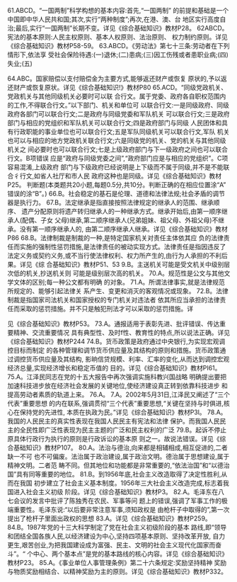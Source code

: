 




















61.ABCD。“一国两制”科学构想的基本内容:首先,“一国两制”
的前提和基础是一个中国即中华人民共和国;其次,实行“两种制度”;再次,在港、澳、台
地区实行高度自治;最后,实行“一国两制”长期不变。详见《综合基础知识》教材P28。
62ABCD。宪法的基本原则:人民主权原则、基本人权原则、法治原则、
权力制约原则。详见《综合基础知识》教材P58-59。
63.ABCD。《劳动法》第七十三条:劳动者在下列情形下,依法享
受社会保险待遇:(一)退休;(二)患病;(三)因工伤残或者患职业病;(四)失业;(五)

64.ABC。国家赔偿以支付赔偿金为主要方式,能够返还财产或恢复
原状的,予以返还财产或恢复原状。详见《综合基础知识!》教材P80
65.ACD。“同级党政机关、党政机关与其他同级机关必要时可以联
合行文。属于党委、政府各自职权范围内的工作,不得联合行文。”以下部门、机关和单位可
以联合行文:一是同级政府、同级政府各部门可以联合行文;二是政府与同级党委和军队机关
可以联合行文;三是政府部门与相应的党组织和军队机关可以联合行文;四是政府部门与同级
人民团体和具有行政职能的事业单位也可以联合行文;五是军队同级机关可以联合行文,军队
机关也可以与相应的地方党政机关联合行文;六是同级党的机关、党的机关与其他同级机关之
间必要时也可以联合行文;七是上级政府部门与下一级政府之间也可以联合行文。B项错误
应是“政府与同级党委之间”,“政府部门应是与相应的党组织”。C项容易混淆,上级政府
部门与下级政府已经说明是上下级而不属于同级,并不是不能联合彳行文,如省人社厅和市人民
政府这种也是同级。详见《综合基础知识》教材P25。
判断题(本类题共20小题,每题0.5分,共10分。判断正确的在相应位置涂“A”
错误的涂“B”。)
66.B。社会稳定的基石是伦理、道德和法律法规;社会矛盾的调节
器是执行力。
67.B。法定继承是指直接按照法律规定的继承人的范围、继承顺序、
遗产分配原则将遗产转归继承人的一种继承方式。继承开始后,由第一顺序继承人(配偶、子女
父母)继承,第二顺序继承人(兄弟姐妹、祖父母、外祖父母)不继承。没有第一顺序继承人的,
由第二顺序继承人继承。详见《综合基础知识》教材P86
68.B。法律制裁是制裁的一种,是特定国家机关对责任主体依其应
负的法律责任而实施的强制性惩罚措施,是法律责任的被动实现方式。法律责任是指因违反了
法定义务或契约义务,或不当行使法律权利、权力所产生的,由行为人承担的不利后果。详见《综
合基础知识》教材P51、53
9.B。主送机关可能是受文机关中级别层次低的机关,抄送机关则
可能是级别层次高的机关。
70.A。规范性是公文与其他文学文体的区别;每一种公文都有明确
的对象。
71.A。所谓法律事实,就是法律规范所规定的、能够引起法律关
系产生、变更和消灭的客观情况或现象。
72.B。法律制裁是指国家司法机关和国家授权的专门机关对违法者
依其所应当承担的法律责任而采取的惩罚措施。并不只是触犯刑法才可以采取的惩罚措施。详

见《综合基础知识》教材P53。
73.A。通报适用于表彰先进、批评错误、传达重要精神、交流重要情况
具有典型性、及时f性、教育性的特点,所以说法正确。详见《综合基础知识》教材P244
74.B。货币政策是政府通过中央银行,为实现宏观调控目标而制定
的各种管理和调节货币供应量及其结构的原则和措施。货币政策通过调控货币供应量及其结构,
影晌信贷规模、利率、汇率的变化,从而达到调控宏观经济总量,实现经济增长和稳定币值的
目的。详见《综合基础知识》教材PI61。
75.A。江泽民同志在党的十五大报告中再次强调实施科教兴国战略
明确提出要把加速科技进步放在经济社会发展的关键地位,使经济建设真正转到依靠科技进步
和提高劳动者素质的轨道上来。
76.A。
7.A。2002年5月31日,江泽民又阐述了“三个代表”重要思想
的内在联系,强调贯彻“三个代表”重要思想,“关键在坚持与时俱进,核心在保持党的先进性,
本质在执政为民。”详见《综合基础知识》教材P3l。
78.A。我国的人民民主的真实性表现在我国人民民主有宪法和法律
保护。而我国人民民主的全民性即广泛性表现为民主主题的广泛和民主权利的广泛
79.B。起诉不停止原具体行政行为执行的原则是行政诉讼的基本原
则之一。故说法错误。详见《综合基础知识》教材P107。
80.A。法治与德治,向来都是相辅相成,相互促进的,二者缺一不可
也不可偏废。法治属于政治建设,属于政治文明。德治属于思想建设,属于精神文明。二者范
畴不同。但其地位和功能都是非常重要的,“依法治国”和“以德治国”具有同等重要的地位。
81.B。到1956年底,社会主义改造取得了决定性胜利,从而在我国
初步建立了社会主义基本制度。1956年三大社会主义改造完成,标志着我国进入社会主义初级
阶段。详见《综合基础知识》教材P3。
82.A。毛泽东在八七会议的发言中批评了陈独秀在农民、军事等问
题上的错误,强调了军事工作的极端重要性。毛泽东说:“以后要非常注意军事,须知政权是
由枪杆子中取得的”,第一次提出了枪杆子里面出政权的思想
83.A。详见《综合基础知识》教材P259。
84.B。1987年党的十三大科学制定了党在社会主义初级阶段的基本
路线,即“领导和团结全国各族人民,以经济建设为中心,坚持四项基本原则、坚持改革开放,
自力更生,艰苦创业,为把我国建设成为富强、民主、文明的社会主义现代化国家而奋斗”。“
个中心、两个基本点”是党的基本路线的核心内容。详见《综合基础知识》教材P23。
85.A。《事业单位人事管理条例》第二十六条规定:奖励坚持精神
奖励与物质奖励相结合、以精神奖励为主的原则。详见《综合基础知识》教材P332。